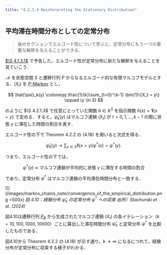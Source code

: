 ```yaml
---
title: "4.2.1.4 Reinterpreting the Stationary Distribution"
---
```


## 平均滞在時間分布としての定常分布

> 後のセクションでエルゴード性について学ぶと，定常分布にもう一つの重要な解釈を与えることができる．

[$\S 4.1.3.1$](https://zenn.dev/nagayu71/books/markov_chains_note/viewer/stationary_distributions#4.1.3-stationarity) で予告した，エルゴード性が定常分布に新たな解釈を与えることを見ていこう．

$\mathscr{M}$ を状態空間 $S$ と遷移行列 $P$ からなるエルゴード的な有限マルコフモデルとする．$(X_t)$ を [$P$-Markov](https://zenn.dev/nagayu71/books/markov_chains_note/viewer/markov_chains#%E3%83%9E%E3%83%AB%E3%82%B3%E3%83%95%E9%80%A3%E9%8E%96%E3%81%AE%E5%AE%9A%E7%BE%A9) とし，

$$
\hat{\psi}_k(y) \coloneqq \frac{1}{k}\sum_{t=0}^{k-1} \bm{1}\{X_t = y\} \qquad (y \in S)
$$

のように $\S 4.2.1.3$ で任意にとっていた関数 $h \in \mathbb{R}^S$ を指示関数 $h(x) = \bm{1}\{x=y\}$ で定める．すると，$\hat{\psi}_k(y)$ はマルコフ連鎖 $(X_t)$ が $t = 0,1,\ldots, k-1$ の間に状態 $y$ に滞在した時間の割合を表す．

エルゴード性の下で $\text{Theorem 4.2.2}$ の $(4.18)$ を用いると次式を得る．

$$
\hat{\psi}_k(y) \to \sum_{x \in S} \bm{1}\{x=y\}\psi^*(x) = \psi^*(y). \tag{4.19}
$$

つまり，エルゴード性の下では，

$$
\psi^*(y) \approx \text{マルコフ連鎖が平均的に状態 } y \text{ に滞在する時間の割合} \tag{4.20}
$$

であり，定常分布 $\psi^*$ はマルコフ連鎖の平均滞在時間分布と一致する．

![](/images/markov_chains_note/convergence_of_the_empirical_distribution.png =500x)
*図 4.10：経験分布 $\hat{\psi}_k$ の定常分布 $\psi^*$ への収束
出所）Stachurski et al. (2024)*

図4.10は遷移行列 [$P_B$](https://zenn.dev/nagayu71/books/markov_chains_note/viewer/transition_matrices#benhabib-et-al.-(2019)%EF%BC%9A%E7%A4%BE%E4%BC%9A%E9%9A%8E%E7%B4%9A%E3%83%80%E3%82%A4%E3%83%8A%E3%83%9F%E3%82%AF%E3%82%B9%E3%81%AE%E7%A0%94%E7%A9%B6) から生成されたマルコフ連鎖 $(X_t)$ の各イテレーション（$k = 10, 100, 1000, 10000$）ごとに算出した滞在時間分布 $\hat{\psi}_k$ と定常分布 $\psi^*$ を比較したものである．

図4.10から $\text{Theorem 4.2.2}$ の $(4.18)$ が示す通り，$k \to \infty$ になるにつれて，経験分布が定常分布に収束する様子がわかる．